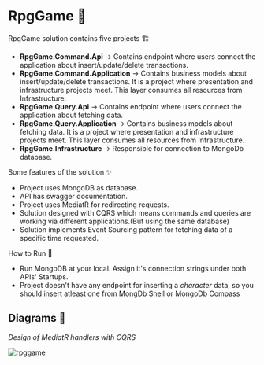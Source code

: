 # RpgGame 🎉

RpgGame solution contains five projects 🏗️
* **RpgGame.Command.Api** -> Contains endpoint where users connect the application about insert/update/delete transactions.
* **RpgGame.Command.Application** -> Contains business models about insert/update/delete transactions. It is a project where presentation and infrastructure projects meet. This layer consumes all resources from Infrastructure.
* **RpgGame.Query.Api** -> Contains endpoint where users connect the application about fetching data.
* **RpgGame.Query.Application** -> Contains business models about fetching data. It is a project where presentation and infrastructure projects meet. This layer consumes all resources from Infrastructure.
* **RpgGame.Infrastructure** -> Responsible for connection to MongoDb database.

Some features of the solution ✨

* Project uses MongoDB as database.
* API has swagger documentation.
* Project uses MediatR for redirecting requests.
* Solution designed with CQRS which means commands and queries are working via different applications.(But using the same database)
* Solution implements Event Sourcing pattern for fetching data of a specific time requested.

How to Run 🚀

* Run MongoDB at your local. Assign it's connection strings under both APIs' Startups.
* Project doesn't have any endpoint for inserting a _character_ data, so you should insert atleast one from MongDb Shell or MongoDb Compass

## Diagrams 📸
_Design of MediatR handlers with CQRS_

![rpggame](https://user-images.githubusercontent.com/47561392/145718417-b4470a5b-4564-4284-a696-df22f9b24add.png)
